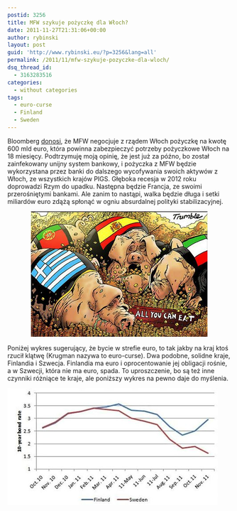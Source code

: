 ```yaml
---
postid: 3256
title: MFW szykuje pożyczkę dla Włoch?
date: 2011-11-27T21:31:06+00:00
author: rybinski
layout: post
guid: 'http://www.rybinski.eu/?p=3256&lang=all'
permalink: /2011/11/mfw-szykuje-pozyczke-dla-wloch/
dsq_thread_id:
  - 3163283516
categories:
  - without categories
tags:
  - euro-curse
  - Finland
  - Sweden
---
```

<p style="text-align: left;">
  Bloomberg <a href="http://www.bloomberg.com/news/2011-11-27/imf-readying-600-billion-euro-loan-offer-for-italy-stampa-says.html">donosi</a>, że MFW negocjuje z rządem Włoch pożyczkę na kwotę 600 mld euro, która powinna zabezpieczyć potrzeby pożyczkowe Włoch na 18 miesięcy. Podtrzymuję moją opinię, że jest już za późno, bo został zainfekowany unijny system bankowy, i pożyczka z MFW będzie wykorzystana przez banki do dalszego wycofywania swoich aktywów z Włoch, ze wszystkich krajów PIGS. Głęboka recesja w 2012 roku doprowadzi Rzym do upadku. Następna będzie Francja, ze swoimi przerośniętymi bankami. Ale zanim to nastąpi, walka będzie długa i setki miliardów euro zdążą spłonąć w ogniu absurdalnej polityki stabilizacyjnej.
</p>

<p style="text-align: center;">
  <img class="size-full wp-image-3257  aligncenter" title="pigs_money" src="/uploads/pigs_money.jpg" alt="pigs_money" width="398" height="282" />
</p>

<p style="text-align: left;">
  Poniżej wykres sugerujący, że bycie w strefie euro, to tak jakby na kraj ktoś rzucił klątwę (Krugman nazywa to euro-curse). Dwa podobne, solidne kraje, Finlandia i Szwecja. Finlandia ma euro i oprocentowanie jej obligacji rośnie, a w Szwecji, która nie ma euro, spada. To uproszczenie, bo są też inne czynniki różniące te kraje, ale poniższy wykres na pewno daje do myślenia.
</p>

<p style="text-align: left;">
  <img class="aligncenter size-full wp-image-3263" title="bond_yields_S_F" src="/uploads/bond_yields_S_F.jpg" alt="bond_yields_S_F" width="474" height="263" />
</p>

<p style="text-align: left;">

